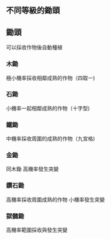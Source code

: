 ## 不同等級的鋤頭
## 鋤頭
可以採收作物後自動種植
### 木鋤
極小機率採收相鄰成熟的作物（四取一)
### 石鋤
小機率一起相鄰成熟的作物（十字型)
### 鐵鋤
中機率採收周圍的成熟的作物（九宮格)
### 金鋤
同木鋤
高機率發生突變
### 鑽石鋤
高機率採收周圍成熟的作物
小機率發生突變     
### 獄髓鋤           
高機率範圍採收與發生突變